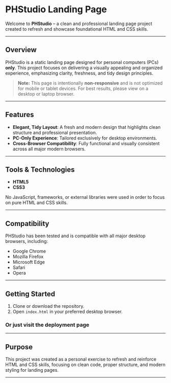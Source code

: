 # PHStudio Landing Page

Welcome to **PHStudio** – a clean and professional landing page project created to refresh and showcase foundational HTML and CSS skills.

---

## Overview

PHStudio is a static landing page designed for personal computers (PCs) **only**. This project focuses on delivering a visually appealing and organized experience, emphasizing clarity, freshness, and tidy design principles.

> **Note:** This page is intentionally **non-responsive** and is not optimized for mobile or tablet devices. For best results, please view on a desktop or laptop browser.

---

## Features

- **Elegant, Tidy Layout**: A fresh and modern design that highlights clean structure and professional presentation.
- **PC-Only Experience**: Tailored exclusively for desktop environments.
- **Cross-Browser Compatibility**: Fully functional and visually consistent across all major modern browsers.

---

## Tools & Technologies

- **HTML5**
- **CSS3**

No JavaScript, frameworks, or external libraries were used in order to focus on pure HTML and CSS skills.

---

## Compatibility

PHStudio has been tested and is compatible with all major desktop browsers, including:

- Google Chrome
- Mozilla Firefox
- Microsoft Edge
- Safari
- Opera

---

## Getting Started

1. Clone or download the repository.
2. Open `index.html` in your preferred desktop browser.

### Or just visit the deployment page

---

## Purpose

This project was created as a personal exercise to refresh and reinforce HTML and CSS skills, focusing on clean code, proper structure, and modern styling for landing pages.

---